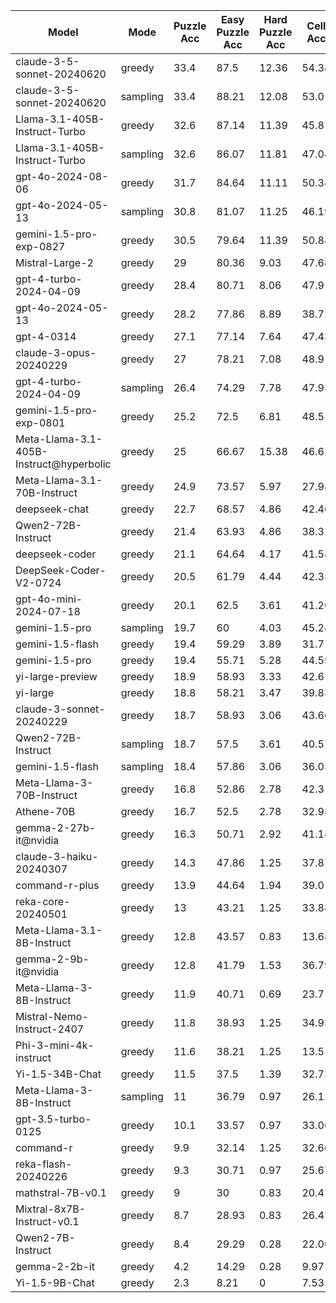|                  Model                  |   Mode   |  Puzzle Acc  |  Easy Puzzle Acc  |  Hard Puzzle Acc  |  Cell Acc  |  No answer  |  Total Puzzles  |  Reason Lens  |
|-----------------------------------------|----------|--------------|-------------------|-------------------|------------|-------------|-----------------|---------------|
|       claude-3-5-sonnet-20240620        |  greedy  |     33.4     |       87.5        |       12.36       |   54.34    |      0      |      1000       |    1141.94    |
|       claude-3-5-sonnet-20240620        | sampling |     33.4     |       88.21       |       12.08       |   53.01    |     0.1     |      1000       |    1153.83    |
|      Llama-3.1-405B-Instruct-Turbo      |  greedy  |     32.6     |       87.14       |       11.39       |    45.8    |    12.5     |      1000       |    314.66     |
|      Llama-3.1-405B-Instruct-Turbo      | sampling |     32.6     |       86.07       |       11.81       |   47.04    |    10.8     |      1000       |    439.96     |
|            gpt-4o-2024-08-06            |  greedy  |     31.7     |       84.64       |       11.11       |   50.34    |     3.6     |      1000       |    1106.51    |
|            gpt-4o-2024-05-13            | sampling |     30.8     |       81.07       |       11.25       |   46.19    |     6.6     |      1000       |    1549.74    |
|         gemini-1.5-pro-exp-0827         |  greedy  |     30.5     |       79.64       |       11.39       |   50.84    |     0.8     |      1000       |    1594.47    |
|             Mistral-Large-2             |  greedy  |      29      |       80.36       |       9.03        |   47.64    |     1.7     |      1000       |    1592.39    |
|         gpt-4-turbo-2024-04-09          |  greedy  |     28.4     |       80.71       |       8.06        |    47.9    |     0.1     |      1000       |    1148.46    |
|            gpt-4o-2024-05-13            |  greedy  |     28.2     |       77.86       |       8.89        |   38.72    |    19.3     |      1000       |    1643.51    |
|               gpt-4-0314                |  greedy  |     27.1     |       77.14       |       7.64        |   47.43    |     0.2     |      1000       |    1203.17    |
|         claude-3-opus-20240229          |  greedy  |      27      |       78.21       |       7.08        |   48.91    |      0      |      1000       |    855.72     |
|         gpt-4-turbo-2024-04-09          | sampling |     26.4     |       74.29       |       7.78        |   47.93    |      0      |      1000       |    1165.9     |
|         gemini-1.5-pro-exp-0801         |  greedy  |     25.2     |       72.5        |       6.81        |    48.5    |      0      |      1000       |    1389.75    |
| Meta-Llama-3.1-405B-Instruct@hyperbolic |  greedy  |      25      |       66.67       |       15.38       |   46.62    |    6.25     |       16        |    1517.13    |
|       Meta-Llama-3.1-70B-Instruct       |  greedy  |     24.9     |       73.57       |       5.97        |   27.98    |     43      |      1000       |    1483.68    |
|              deepseek-chat              |  greedy  |     22.7     |       68.57       |       4.86        |   42.46    |     5.2     |      1000       |    1260.23    |
|           Qwen2-72B-Instruct            |  greedy  |     21.4     |       63.93       |       4.86        |   38.32    |    10.2     |      1000       |    1813.82    |
|             deepseek-coder              |  greedy  |     21.1     |       64.64       |       4.17        |   41.58    |     4.9     |      1000       |    1324.55    |
|         DeepSeek-Coder-V2-0724          |  greedy  |     20.5     |       61.79       |       4.44        |   42.35    |     3.4     |      1000       |    1230.63    |
|         gpt-4o-mini-2024-07-18          |  greedy  |     20.1     |       62.5        |       3.61        |   41.26    |     0.1     |      1000       |    943.52     |
|             gemini-1.5-pro              | sampling |     19.7     |        60         |       4.03        |   45.24    |     0.4     |      1000       |    1356.77    |
|            gemini-1.5-flash             |  greedy  |     19.4     |       59.29       |       3.89        |   31.77    |    22.7     |      1000       |    1538.18    |
|             gemini-1.5-pro              |  greedy  |     19.4     |       55.71       |       5.28        |   44.59    |     0.8     |      1000       |    1336.17    |
|            yi-large-preview             |  greedy  |     18.9     |       58.93       |       3.33        |   42.61    |     1.4     |      1000       |    833.36     |
|                yi-large                 |  greedy  |     18.8     |       58.21       |       3.47        |   39.83    |     1.8     |      1000       |    757.01     |
|        claude-3-sonnet-20240229         |  greedy  |     18.7     |       58.93       |       3.06        |   43.66    |      0      |      1000       |    1095.37    |
|           Qwen2-72B-Instruct            | sampling |     18.7     |       57.5        |       3.61        |   40.57    |     3.2     |      1000       |    1894.72    |
|            gemini-1.5-flash             | sampling |     18.4     |       57.86       |       3.06        |   36.03    |    12.8     |      1000       |    1713.03    |
|        Meta-Llama-3-70B-Instruct        |  greedy  |     16.8     |       52.86       |       2.78        |   42.31    |     0.2     |      1000       |    809.95     |
|               Athene-70B                |  greedy  |     16.7     |       52.5        |       2.78        |   32.98    |    21.1     |      1000       |    391.19     |
|          gemma-2-27b-it@nvidia          |  greedy  |     16.3     |       50.71       |       2.92        |   41.18    |     1.1     |      1000       |    1014.56    |
|         claude-3-haiku-20240307         |  greedy  |     14.3     |       47.86       |       1.25        |   37.87    |     0.1     |      1000       |    1015.06    |
|             command-r-plus              |  greedy  |     13.9     |       44.64       |       1.94        |   39.01    |     0.2     |      1000       |    810.53     |
|           reka-core-20240501            |  greedy  |      13      |       43.21       |       1.25        |   33.88    |      4      |      1000       |    1078.29    |
|       Meta-Llama-3.1-8B-Instruct        |  greedy  |     12.8     |       43.57       |       0.83        |   13.68    |    61.5     |      1000       |    1043.9     |
|          gemma-2-9b-it@nvidia           |  greedy  |     12.8     |       41.79       |       1.53        |   36.79    |      0      |      1000       |    849.84     |
|        Meta-Llama-3-8B-Instruct         |  greedy  |     11.9     |       40.71       |       0.69        |    23.7    |    29.2     |      1000       |    1216.4     |
|       Mistral-Nemo-Instruct-2407        |  greedy  |     11.8     |       38.93       |       1.25        |   34.93    |     1.6     |      1000       |    925.88     |
|         Phi-3-mini-4k-instruct          |  greedy  |     11.6     |       38.21       |       1.25        |    13.5    |     59      |      1000       |    790.29     |
|             Yi-1.5-34B-Chat             |  greedy  |     11.5     |       37.5        |       1.39        |   32.73    |     4.4     |      1000       |    869.65     |
|        Meta-Llama-3-8B-Instruct         | sampling |      11      |       36.79       |       0.97        |   26.11    |    22.3     |      1000       |    1282.4     |
|           gpt-3.5-turbo-0125            |  greedy  |     10.1     |       33.57       |       0.97        |   33.06    |     0.1     |      1000       |    820.66     |
|                command-r                |  greedy  |     9.9      |       32.14       |       1.25        |   32.66    |     1.5     |      1000       |    1005.17    |
|           reka-flash-20240226           |  greedy  |     9.3      |       30.71       |       0.97        |   25.67    |    18.7     |      1000       |    1074.8     |
|            mathstral-7B-v0.1            |  greedy  |      9       |        30         |       0.83        |   20.42    |     36      |      1000       |    1148.16    |
|       Mixtral-8x7B-Instruct-v0.1        |  greedy  |     8.7      |       28.93       |       0.83        |   26.47    |    20.3     |      1000       |    1177.21    |
|            Qwen2-7B-Instruct            |  greedy  |     8.4      |       29.29       |       0.28        |   22.06    |    24.4     |      1000       |    1473.23    |
|              gemma-2-2b-it              |  greedy  |     4.2      |       14.29       |       0.28        |    9.97    |    57.2     |      1000       |    1032.89    |
|             Yi-1.5-9B-Chat              |  greedy  |     2.3      |       8.21        |         0         |    7.53    |    11.3     |      1000       |    1592.6     |